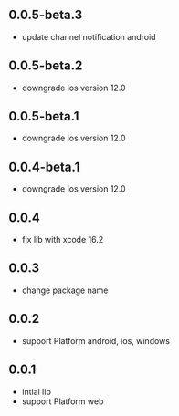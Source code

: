 ## 0.0.5-beta.3

* update channel notification android

## 0.0.5-beta.2

* downgrade ios version 12.0

## 0.0.5-beta.1

* downgrade ios version 12.0

## 0.0.4-beta.1

* downgrade ios version 12.0

## 0.0.4

* fix lib with xcode 16.2

## 0.0.3

* change package name

## 0.0.2

* support Platform android, ios, windows

## 0.0.1

* intial lib
* support Platform web
